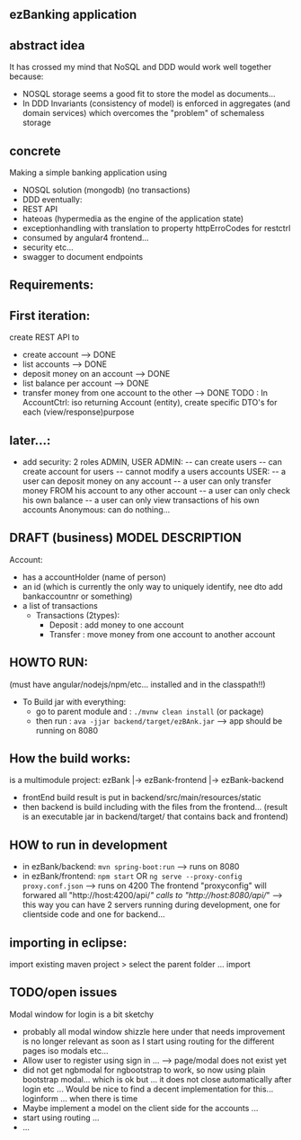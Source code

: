ezBanking application
-----------------------

abstract idea
----------------
It has crossed my mind that NoSQL and DDD would work well together because:
- NOSQL storage seems a good fit to store the model as documents...
- In DDD Invariants (consistency of model) is enforced in aggregates (and domain services) 
	which overcomes the "problem" of schemaless storage
 
concrete
-----------
Making a simple banking application using
- NOSQL solution (mongodb) (no transactions)
- DDD
eventually:
- REST API
- hateoas (hypermedia as the engine of the application state)
- exceptionhandling with translation to property httpErroCodes for restctrl
- consumed by angular4 frontend...
- security etc...
- swagger to document endpoints


Requirements:
-------------
First iteration:
----------------
create REST API to 
- create account --> DONE
- list accounts --> DONE
- deposit money on an account --> DONE
- list balance per account --> DONE
- transfer money from one account to the other --> DONE
TODO : In AccountCtrl: iso returning Account (entity), create specific DTO's for each (view/response)purpose

later...:
----------------
- add security: 2 roles ADMIN, USER
ADMIN:
-- can create users
-- can create account for users
-- cannot modify a users accounts
USER:
-- a user can deposit money on any account
-- a user can only transfer money FROM his account to any other account
-- a user can only check his own balance
-- a user can only view transactions of his own accounts
Anonymous:
can do nothing...


DRAFT (business) MODEL DESCRIPTION
-----------------------
Account: 
* has a accountHolder (name of person)
* an id (which is currently the only way to uniquely identify, nee dto add bankaccountnr or something)
* a list of transactions
    * Transactions (2types):
        * Deposit : add money to one account
        * Transfer : move money from one account to another account



HOWTO RUN:
----------
(must have angular/nodejs/npm/etc... installed and in the classpath!!)
* To Build jar with everything:
    * go to parent module and : 
	    `./mvnw clean install` (or package)	
    * then run : 
        `ava -jjar backend/target/ezBAnk.jar`
--> app should be running on 8080
 
How the build works:
-------------------- 
is a multimodule project:
ezBank
|-> ezBank-frontend
|-> ezBank-backend

* frontEnd build result is put in backend/src/main/resources/static
* then backend is build including with the files from the frontend...
(result is an executable jar in backend/target/ that contains back and frontend)

HOW to run in development
-------------------------
* in ezBank/backend: `mvn spring-boot:run`  --> runs on 8080
* in ezBank/frontend: `npm start` OR `ng serve --proxy-config proxy.conf.json`  --> runs on 4200
The frontend "proxyconfig" will forwared all "http://host:4200/api/*" calls to "http://host:8080/api/*" 
--> this way you can have 2 servers running during development, one for clientside code and one for backend...


importing in eclipse:
---------------------
import existing maven project > select the parent folder ... import


TODO/open issues
-----------------

Modal window for login is a bit sketchy
 -	probably all modal window shizzle here under that needs improvement is no longer relevant
 	as soon as I start using routing for the different pages iso modals etc...
 - 	Allow user to register using sign in ... --> page/modal does not exist yet
 - 	did not get ngbmodal for ngbootstrap to work, so now using plain bootstrap modal...
 	which is ok but ... it does not close automatically after login etc ...
 	Would be nice to find a decent implementation for this... loginform ... when there is
 	time
 -	Maybe implement a model on the client side for the accounts ...
 -	start using routing ...
 - 	...
 
